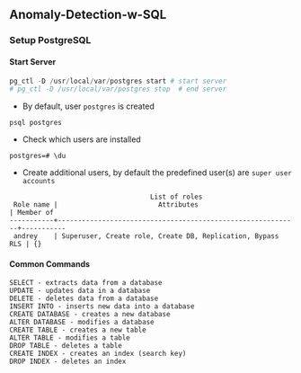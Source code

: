 ## Anomaly-Detection-w-SQL

### Setup PostgreSQL

#### Start Server

```python
pg_ctl -D /usr/local/var/postgres start # start server 
# pg_ctl -D /usr/local/var/postgres stop  # end server
```

- By default, user <code>postgres</code> is created

```
psql postgres
```

- Check which users are installed

```
postgres=# \du
```

- Create additional users, by default the predefined user(s) are <code>super user accounts</code>

```
                                   List of roles
 Role name |                         Attributes                         | Member of 
-----------+------------------------------------------------------------+-----------
 andrey    | Superuser, Create role, Create DB, Replication, Bypass RLS | {}

```



#### Common Commands

```
SELECT - extracts data from a database
UPDATE - updates data in a database
DELETE - deletes data from a database
INSERT INTO - inserts new data into a database
CREATE DATABASE - creates a new database
ALTER DATABASE - modifies a database
CREATE TABLE - creates a new table
ALTER TABLE - modifies a table
DROP TABLE - deletes a table
CREATE INDEX - creates an index (search key)
DROP INDEX - deletes an index
```
